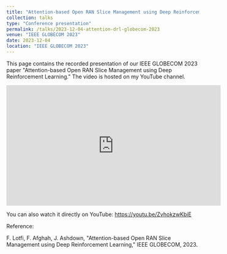 ```yaml
---
title: "Attention-based Open RAN Slice Management using Deep Reinforcement Learning — Presentation"
collection: talks
type: "Conference presentation"
permalink: /talks/2023-12-04-attention-drl-globecom-2023
venue: "IEEE GLOBECOM 2023"
date: 2023-12-04
location: "IEEE GLOBECOM 2023"
---
```


This page contains the recorded presentation of our IEEE GLOBECOM 2023 paper "Attention-based Open RAN Slice Management using Deep Reinforcement Learning." The video is hosted on my YouTube channel.

<div style="max-width:100%;height:auto;">
  <iframe width="560" height="315" src="https://www.youtube.com/embed/ZvhokzwKbiE" title="Attention-based Open RAN Slice Management — presentation" frameborder="0" allow="accelerometer; autoplay; clipboard-write; encrypted-media; gyroscope; picture-in-picture" allowfullscreen></iframe>
</div>

You can also watch it directly on YouTube: https://youtu.be/ZvhokzwKbiE

Reference:

F. Lotfi, F. Afghah, J. Ashdown, "Attention-based Open RAN Slice Management using Deep Reinforcement Learning," IEEE GLOBECOM, 2023.
